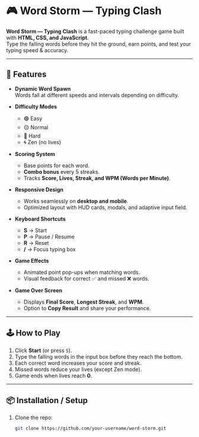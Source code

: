 # 🎮 Word Storm — Typing Clash

**Word Storm — Typing Clash** is a fast-paced typing challenge game built with **HTML, CSS, and JavaScript**.  
Type the falling words before they hit the ground, earn points, and test your typing speed & accuracy.

---

## 🚀 Features

- **Dynamic Word Spawn**  
  Words fall at different speeds and intervals depending on difficulty.  

- **Difficulty Modes**  
  - 🟢 Easy  
  - 🟡 Normal  
  - 🔴 Hard  
  - 🌀 Zen (no lives)  

- **Scoring System**  
  - Base points for each word.  
  - **Combo bonus** every 5 streaks.  
  - Tracks **Score, Lives, Streak, and WPM (Words per Minute)**.  

- **Responsive Design**  
  - Works seamlessly on **desktop and mobile**.  
  - Optimized layout with HUD cards, modals, and adaptive input field.  

- **Keyboard Shortcuts**  
  - **S** → Start  
  - **P** → Pause / Resume  
  - **R** → Reset  
  - **/** → Focus typing box  

- **Game Effects**  
  - Animated point pop-ups when matching words.  
  - Visual feedback for correct ✅ and missed ❌ words.  

- **Game Over Screen**  
  - Displays **Final Score**, **Longest Streak**, and **WPM**.  
  - Option to **Copy Result** and share your performance.  

---

## 🕹️ How to Play
1. Click **Start** (or press `S`).  
2. Type the falling words in the input box before they reach the bottom.  
3. Each correct word increases your score and streak.  
4. Missed words reduce your lives (except Zen mode).  
5. Game ends when lives reach **0**.  

---

## 📦 Installation / Setup
1. Clone the repo:  
   ```bash
   git clone https://github.com/your-username/word-storm.git


